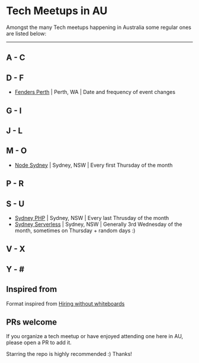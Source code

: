 # Tech Meetups in AU

Amongst the many Tech meetups happening in Australia some regular ones are listed below:

---

## A - C

## D - F

* [Fenders Perth](https://www.meetup.com/Front-End-Web-Developers-Perth/) | Perth, WA | Date and frequency of event changes

## G - I

## J - L

## M - O

* [Node Sydney](https://www.meetup.com/node-sydney/) | Sydney, NSW | Every first Thursday of the month

## P - R

## S - U

* [Sydney PHP](https://www.meetup.com/SydPHP/) | Sydney, NSW | Every last Thrusday of the month
* [Sydney Serverless](https://www.meetup.com/Sydney-Serverless-Meetup-Group/) | Sydney, NSW | Generally 3rd Wednesday of the month, sometimes on Thursday + random days :)

## V - X

## Y - \#

## Inspired from

Format inspired from [Hiring without whiteboards](https://github.com/poteto/hiring-without-whiteboards)

## PRs welcome

If you organize a tech meetup or have enjoyed attending one here in AU, please open a PR to add it. 

Starring the repo is highly recommended :) Thanks!
